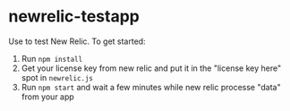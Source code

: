 # newrelic-testapp

Use to test New Relic. To get started:

1. Run `npm install`
2. Get your license key from new relic and put it in the "license key here" spot in `newrelic.js`
3. Run `npm start` and wait a few minutes while new relic processe "data" from your app

